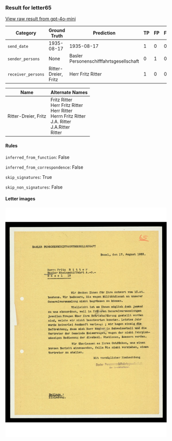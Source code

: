 ### Result for letter65
[View raw result from gpt-4o-mini](https://github.com/RISE-UNIBAS/humanities_data_benchmark/blob/main/results/2025-09-30/T0077/request_T0077_letter65.json)


| Category          | Ground Truth | Prediction | TP | FP | FN |
|------------------|--------------|------------|----|----|----|
| `send_date`        | 1935-08-17 | 1935-08-17 | 1 | 0 | 0 |
| `sender_persons`  | None | Basler Personenschifffahrtsgesellschaft | 0 | 1 | 0 |
| `receiver_persons` | Ritter-Dreier, Fritz | Herr Fritz Ritter | 1 | 0 | 0 |

| Name | Alternate Names |
| --- | --- |
| Ritter-Dreier, Fritz | Fritz Ritter<br>Herr Fritz Ritter<br>Herr Ritter<br>Herrn Fritz Ritter<br>J.A. Ritter<br>J.A.Ritter<br>Ritter |

#### Rules
`inferred_from_function`: False

`inferred_from_correspondence`: False

`skip_signatures`: True

`skip_non_signatures`: False

#### Letter images

<img src="https://github.com/RISE-UNIBAS/humanities_data_benchmark/blob/main/benchmarks/metadata_extraction/images/letter65_p1.jpg?raw=true" alt="letter65_p1.jpg" width="800px">

